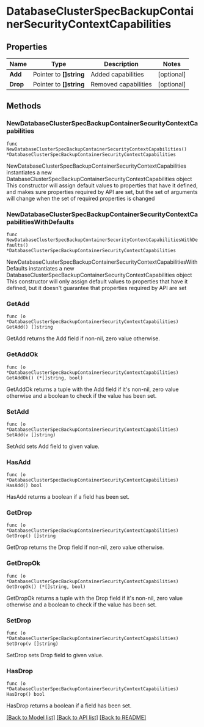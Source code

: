 # DatabaseClusterSpecBackupContainerSecurityContextCapabilities

## Properties

Name | Type | Description | Notes
------------ | ------------- | ------------- | -------------
**Add** | Pointer to **[]string** | Added capabilities | [optional] 
**Drop** | Pointer to **[]string** | Removed capabilities | [optional] 

## Methods

### NewDatabaseClusterSpecBackupContainerSecurityContextCapabilities

`func NewDatabaseClusterSpecBackupContainerSecurityContextCapabilities() *DatabaseClusterSpecBackupContainerSecurityContextCapabilities`

NewDatabaseClusterSpecBackupContainerSecurityContextCapabilities instantiates a new DatabaseClusterSpecBackupContainerSecurityContextCapabilities object
This constructor will assign default values to properties that have it defined,
and makes sure properties required by API are set, but the set of arguments
will change when the set of required properties is changed

### NewDatabaseClusterSpecBackupContainerSecurityContextCapabilitiesWithDefaults

`func NewDatabaseClusterSpecBackupContainerSecurityContextCapabilitiesWithDefaults() *DatabaseClusterSpecBackupContainerSecurityContextCapabilities`

NewDatabaseClusterSpecBackupContainerSecurityContextCapabilitiesWithDefaults instantiates a new DatabaseClusterSpecBackupContainerSecurityContextCapabilities object
This constructor will only assign default values to properties that have it defined,
but it doesn't guarantee that properties required by API are set

### GetAdd

`func (o *DatabaseClusterSpecBackupContainerSecurityContextCapabilities) GetAdd() []string`

GetAdd returns the Add field if non-nil, zero value otherwise.

### GetAddOk

`func (o *DatabaseClusterSpecBackupContainerSecurityContextCapabilities) GetAddOk() (*[]string, bool)`

GetAddOk returns a tuple with the Add field if it's non-nil, zero value otherwise
and a boolean to check if the value has been set.

### SetAdd

`func (o *DatabaseClusterSpecBackupContainerSecurityContextCapabilities) SetAdd(v []string)`

SetAdd sets Add field to given value.

### HasAdd

`func (o *DatabaseClusterSpecBackupContainerSecurityContextCapabilities) HasAdd() bool`

HasAdd returns a boolean if a field has been set.

### GetDrop

`func (o *DatabaseClusterSpecBackupContainerSecurityContextCapabilities) GetDrop() []string`

GetDrop returns the Drop field if non-nil, zero value otherwise.

### GetDropOk

`func (o *DatabaseClusterSpecBackupContainerSecurityContextCapabilities) GetDropOk() (*[]string, bool)`

GetDropOk returns a tuple with the Drop field if it's non-nil, zero value otherwise
and a boolean to check if the value has been set.

### SetDrop

`func (o *DatabaseClusterSpecBackupContainerSecurityContextCapabilities) SetDrop(v []string)`

SetDrop sets Drop field to given value.

### HasDrop

`func (o *DatabaseClusterSpecBackupContainerSecurityContextCapabilities) HasDrop() bool`

HasDrop returns a boolean if a field has been set.


[[Back to Model list]](../README.md#documentation-for-models) [[Back to API list]](../README.md#documentation-for-api-endpoints) [[Back to README]](../README.md)


